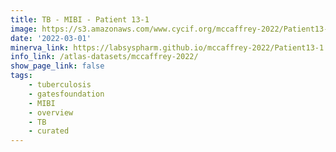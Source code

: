 ```yaml
---
title: TB - MIBI - Patient 13-1
image: https://s3.amazonaws.com/www.cycif.org/mccaffrey-2022/Patient13-1/thumbnail--default.jpg
date: '2022-03-01'
minerva_link: https://labsyspharm.github.io/mccaffrey-2022/Patient13-1
info_link: /atlas-datasets/mccaffrey-2022/
show_page_link: false
tags:
    - tuberculosis
    - gatesfoundation
    - MIBI
    - overview
    - TB
    - curated
---
```

